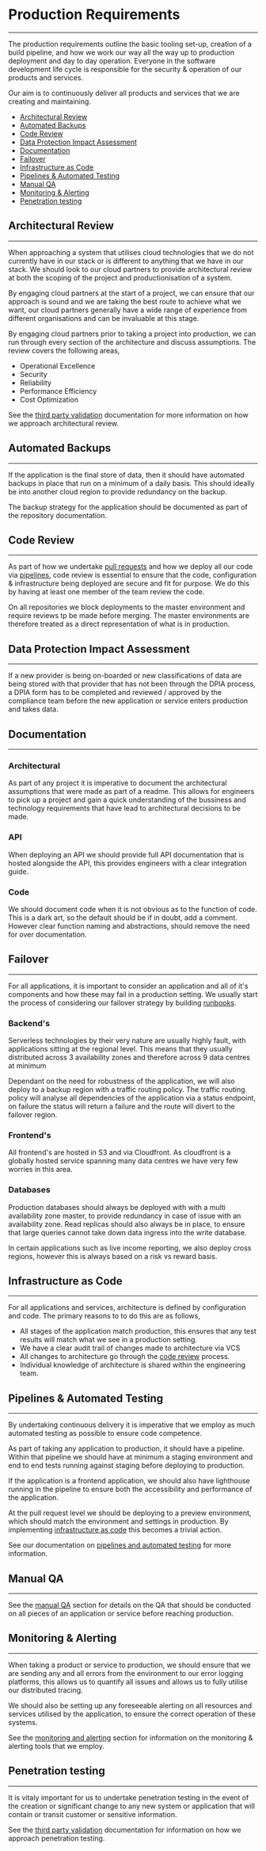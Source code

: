 # Production Requirements
***

The production requirements outline the basic tooling set-up, creation of a build pipeline, and how we work our way all
the way up to production deployment and day to day operation. Everyone in the software development life cycle is 
responsible for the security & operation of our products and services.


Our aim is to continuously deliver all products and services that we are creating and maintaining.

* [Architectural Review](#architectural-review)
* [Automated Backups](#automated-backups)
* [Code Review](#code-review)
* [Data Protection Impact Assessment](#data-protection-impact-assessment)
* [Documentation](#documentation)
* [Failover](#failover)
* [Infrastructure as Code](#infrastructure-as-code)
* [Pipelines & Automated Testing](#pipelines--automated-testing)
* [Manual QA](#manual-qa)
* [Monitoring & Alerting](#monitoring--alerting)
* [Penetration testing](#penetration-testing)

## Architectural Review
***

When approaching a system that utilises cloud technologies that we do not currently have in our stack or is 
different to anything that we have in our stack. We should look to our cloud partners to provide architectural review at
both the scoping of the project and productionisation of a system. 

By engaging cloud partners at the start of a project,
we can ensure that our approach is sound and we are taking the best route to achieve what we want, our cloud partners
generally have a wide range of experience from different organisations and can be invaluable at this stage. 

By engaging cloud partners prior to taking a project into production, we can run through every section of the 
architecture and discuss assumptions. The review covers the following areas,

- Operational Excellence
- Security
- Reliability
- Performance Efficiency
- Cost Optimization

See the [third party validation](third-party-validation.md) documentation for more information on how we approach 
architectural review.

## Automated Backups
***

If the application is the final store of data, then it should have automated backups in place that run on a minimum of a
daily basis. This should ideally be into another cloud region to provide redundancy on the backup.

The backup strategy for the application should be documented as part of the repository documentation.

## Code Review
***

As part of how we undertake [pull requests](code-review.md) and how we deploy all our code via 
[pipelines](pipelines.md), code review is essential to ensure that the code, configuration & infrastructure being
deployed are secure and fit for purpose. We do this by having at least one member of the team review the code.

On all repositories we block deployments to the master environment and require reviews tp be made before merging. The
master environments are therefore treated as a direct representation of what is in production.

## Data Protection Impact Assessment
***

If a new provider is being on-boarded or new classifications of data are being stored with that provider that has not
been through the DPIA process, a DPIA form has to be completed and reviewed / approved by the compliance team before the
new application or service enters production and takes data.

## Documentation
***

### Architectural
As part of any project it is imperative to document the architectural assumptions that were made as part of a readme.
This allows for engineers to pick up a project and gain a quick understanding of the bussiness and technology requirements
that have lead to architectural decisions to be made.

### API
When deploying an API we should provide full API documentation that is hosted alongside the API, this provides engineers
with a clear integration guide.

### Code
We should document code when it is not obvious as to the function of code. This is a dark art, so the default should be
if in doubt, add a comment. However clear function naming and abstractions, should remove the need for over documentation.

## Failover
***

For all applications, it is important to consider an application and all of it's components and how these may fail in
a production setting. We usually start the process of considering our failover strategy by building [runbooks](runbooks.md).

### Backend's
Serverless technologies by their very nature are usually highly fault, with applications 
sitting at the regional level. This means that they usually distributed across 3 availability zones and therefore
across 9 data centres at minimum

Dependant on the need for robustness of the application, we will also deploy to a backup region with a traffic routing 
policy. The traffic routing policy will analyse all dependencies of the application via a status endpoint, on failure
the status will return a failure and the route will divert to the failover region.

### Frontend's
All frontend's are hosted in S3 and via Cloudfront. As cloudfront is a globally hosted service spanning many data centres
we have very few worries in this area.

### Databases
Production databases should always be deployed with with a multi availability zone master, to provide redundancy in case
of issue with an availability zone. Read replicas should also always be in place, to ensure that large queries cannot
take down data ingress into the write database.

In certain applications such as live income reporting, we also deploy cross regions, however this is always based on a
risk vs reward basis.

## Infrastructure as Code
***

For all applications and services, architecture is defined by configuration and code. The primary reasons to
to do this are as follows,

- All stages of the application match production, this ensures that any test results will match what we see in a 
production setting.
- We have a clear audit trail of changes made to architecture via VCS
- All changes to architecture go through the [code review](code-review.md) process.
- Individual knowledge of architecture is shared within the engineering team.

## Pipelines & Automated Testing
***

By undertaking continuous delivery it is imperative that we employ as much automated testing as possible to ensure code 
competence.

As part of taking any application to production, it should have a pipeline. Within that pipeline we should have at 
minimum a staging environment and end to end tests running against staging before deploying to production.

If the application is a frontend application, we should also have lighthouse running in the pipeline to ensure both
the accessibility and performance of the application.

At the pull request level we should be deploying to a preview environment, which should match the environment and
settings in production. By implementing [infrastructure as code](#infrastructure-as-code) this becomes a trivial
action.

See our documentation on [pipelines and automated testing](pipelines.md) for more information.

## Manual QA
***

See the [manual QA](../qa/manualQA.md) section for details on the QA that should be conducted on all pieces of an
application or service before reaching production.

## Monitoring & Alerting
***

When taking a product or service to production, we should ensure that we are sending any and all errors from the 
environment to our error logging platforms, this allows us to quantify all issues and allows us to fully utilise
our distributed tracing.

We should also be setting up any foreseeable alerting on all resources and services utilised by the application, to 
ensure the correct operation of these systems. 

See the [monitoring and alerting](monitoring.md) section for information on the monitoring & alerting tools that we employ.

## Penetration testing
***

It is vitaly important for us to undertake penetration testing in the event of the creation or significant change to any 
new system or application that will contain or transit customer or sensitive information.

See the [third party validation](third-party-validation.md) documentation for information on how we approach 
penetration testing.
